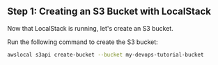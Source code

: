 ## Step 1: Creating an S3 Bucket with LocalStack

Now that LocalStack is running, let's create an S3 bucket.

Run the following command to create the S3 bucket:

```bash
awslocal s3api create-bucket --bucket my-devops-tutorial-bucket
```
